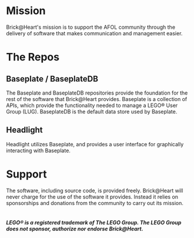 # Mission
Brick@Heart's mission is to support the AFOL community through the delivery of software that makes communication and management easier. 

# The Repos

## Baseplate / BaseplateDB
The Baseplate and BaseplateDB repositories provide the foundation for the rest of the software that Brick@Heart provides. Baseplate is a collection of APIs, which provide the functionality needed to manage a LEGO&reg; User Group (LUG). BaseplateDB is the default data store used by Baseplate.

## Headlight
Headlight utilizes Baseplate, and provides a user interface for graphically interacting with Baseplate.

# Support 
The software, including source code, is provided freely. Brick@Heart will never charge for the use of the software it provides. Instead it relies on sponsorships and donations from the community to carry out its mission.
<br>
<br>
##### *LEGO&reg; is a registered trademark of The LEGO Group. The LEGO Group does not sponsor, authorize nor endorse Brick@Heart.*